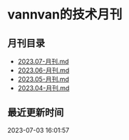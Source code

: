# vannvan的技术月刊 
## 月刊目录
- [2023.07-月刊.md](https://github.com/vannvan/knowledge-garden/tree/master/Iteration/%E6%8A%80%E6%9C%AF%E6%9C%88%E5%88%8A/2023.07-月刊.md)
- [2023.06-月刊.md](https://github.com/vannvan/knowledge-garden/tree/master/Iteration/%E6%8A%80%E6%9C%AF%E6%9C%88%E5%88%8A/2023.06-月刊.md)
- [2023.05-月刊.md](https://github.com/vannvan/knowledge-garden/tree/master/Iteration/%E6%8A%80%E6%9C%AF%E6%9C%88%E5%88%8A/2023.05-月刊.md)
- [2023.04-月刊.md](https://github.com/vannvan/knowledge-garden/tree/master/Iteration/%E6%8A%80%E6%9C%AF%E6%9C%88%E5%88%8A/2023.04-月刊.md)
## 最近更新时间 
 2023-07-03 16:01:57